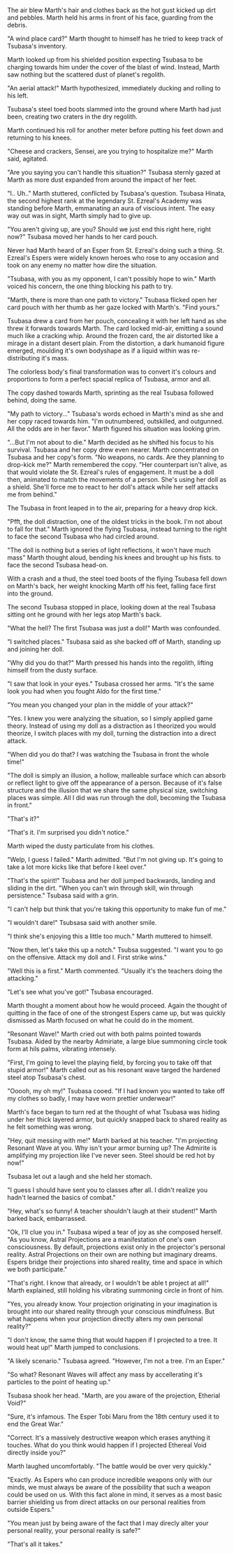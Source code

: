The air blew Marth's hair and clothes back as the hot gust kicked up dirt and pebbles. Marth held his arms in front of his face, guarding from the debris. 

"A wind place card?" Marth thought to himself has he tried to keep track of Tsubasa's inventory. 

Marth looked up from his shielded position expecting Tsubasa to be charging towards him under the cover of the blast of wind. Instead, Marth saw nothing but the scattered dust of planet's regolith.

"An aerial attack!" Marth hypothesized, immediately ducking and rolling to his left. 

Tsubasa's steel toed boots slammed into the ground where Marth had just been, creating two craters in the dry regolith.

Marth continued his roll for another meter before putting his feet down and returning to his knees.

"Cheese and crackers, Sensei, are you trying to hospitalize me?" Marth said, agitated.

"Are you saying you can't handle this situation?" Tsubasa sternly gazed at Marth as more dust expanded from around the impact of her feet.

"I.. Uh.." Marth stuttered, conflicted by Tsubasa's question. Tsubasa Hinata, the second highest rank at the legendary St. Ezreal's Academy was standing before Marth, emmanating an aura of viscious intent. The easy way out was in sight, Marth simply had to give up.

"You aren't giving up, are you? Should we just end this right here, right now?" Tsubasa moved her hands to her card pouch.

Never had Marth heard of an Esper from St. Ezreal's doing such a thing. St. Ezreal's Espers were widely known heroes who rose to any occasion and took on any enemy no matter how dire the situation.

"Tsubasa, with you as my opponent, I can't possibly hope to win." Marth voiced his concern, the one thing blocking his path to try.

"Marth, there is more than one path to victory." Tsubasa flicked open her card pouch with her thumb as her gaze locked with Marth's. "Find yours."

Tsubasa drew a card from her pouch, concealing it with her left hand as she threw it forwards towards Marth. The card locked mid-air, emitting a sound much like a cracking whip. Around the frozen card, the air distorted like a mirage in a distant desert plain. From the distortion, a dark humanoid figure emerged, moulding it's own bodyshape as if a liquid within was re-distributing it's mass.

The colorless body's final transformation was to convert it's colours and proportions to form a perfect spacial replica of Tsubasa, armor and all.

The copy dashed towards Marth, sprinting as the real Tsubasa followed behind, doing the same. 

"My path to victory..." Tsubasa's words echoed in Marth's mind as she and her copy raced towards him. "I'm outnumbered, outskilled, and outgunned. All the odds are in her favor." Marth figured his situation was looking grim.

"...But I'm not about to die." Marth decided as he shifted his focus to his survival. Tsubasa and her copy drew even nearer. Marth concentrated on Tsubasa and her copy's form. "No weapons, no cards. Are they planning to drop-kick me?" Marth remembered the copy. "Her counterpart isn't alive, as that would violate the St. Ezreal's rules of engagement. It must be a doll then, animated to match the movements of a person. She's using her doll as a shield. She'll force me to react to her doll's attack while her self attacks me from behind."

The Tsubasa in front leaped in to the air, preparing for a 
heavy drop kick. 

"Pfft, the doll distraction, one of the oldest tricks in the book. I'm not about to fall for that." Marth ignored the flying Tsubasa, instead turning to the right to face the second Tsubasa who had circled around.

"The doll is nothing but a series of light reflections, it won't have much mass" Marth thought aloud, bending his knees and brought up his fists. to face the second Tsubasa head-on. 

With a crash and a thud, the steel toed boots of the flying Tsubasa fell down on Marth's back, her weight knocking Marth off his feet, falling face first into the ground.

The second Tsubasa stopped in place, looking down at the real Tsubasa sitting ont he ground with her legs atop Marth's back. 

"What the hell? The first Tsubasa was just a doll!" Marth was confounded.

"I switched places." Tsubasa said as she backed off of Marth, standing up and joining her doll.

"Why did you do that?" Marth pressed his hands into the regolith, lifting himself from the dusty surface.

"I saw that look in your eyes." Tsubasa crossed her arms. "It's the same look you had when you fought Aldo for the first time."

"You mean you changed your plan in the middle of your attack?"

"Yes. I knew you were analyzing the situation, so I simply applied game theory. Instead of using my doll as a distraction as I theorized you would theorize, I switch places with my doll, turning the distraction into a direct attack.

"When did you do that? I was watching the Tsubasa in front the whole time!"

"The doll is simply an illusion, a hollow, malleable surface which can absorb or reflect light to give off the appearance of a person. Because of it's false structure and the illusion that we share the same physical size, switching places was simple. All I did was run through the doll, becoming the Tsubasa in front."

"That's it?"

"That's it. I'm surprised you didn't notice."

Marth wiped the dusty particulate from his clothes.

"Welp, I guess I failed." Marth admitted. "But I'm not giving up. It's going to take a lot more kicks like that before I keel over."

"That's the spirit!" Tsubasa and her doll jumped backwards, landing and sliding in the dirt. "When you can't win through skill, win through persistence." Tsubasa said with a grin.

"I can't help but think that you're taking this opportunity to make fun of me."

"I wouldn't dare!" Tsubsasa said with another smile.

"I think she's enjoying this a little too much." Marth muttered to himself.

"Now then, let's take this up a notch." Tsubsa suggested. "I want you to go on the offensive. Attack my doll and I. First strike wins."

"Well this is a first." Marth commented. "Usually it's the teachers doing the attacking."

"Let's see what you've got!" Tsubasa encouraged.

Marth thought a moment about how he would proceed. Again the thought of quitting in the face of one of the strongest Espers came up, but was quickly dismissed as Marth focused on what he could do in the moment.

"Resonant Wave!" Marth cried out with both palms pointed towards Tsubasa. Aided by the nearby Admiriate, a large blue summoning circle took form at hils palms, vibrating intensely. 

"First, I'm going to level the playing field, by forcing you to take off that stupid armor!" Marth called out as his resonant wave targed the hardened steel atop Tsubasa's chest.

"Ooooh, my oh my!" Tsubasa cooed. "If I had known you wanted to take off my clothes so badly, I may have worn prettier underwear!"

Marth's face began to turn red at the thought of what Tsubasa was hiding under her thick layered armor, but quickly snapped back to shared reality as he felt something was wrong.

"Hey, quit messing with me!" Marth barked at his teacher. "I'm projecting Resonant Wave at you. Why isn't your armor burning up? The Admirite is amplifying my projection like I've never seen. Steel should be red hot by now!"

Tsubasa let out a laugh and she held her stomach.

"I guess I should have sent you to classes after all. I didn't realize you hadn't learned the basics of combat."

"Hey, what's so funny! A teacher shouldn't laugh at their student!" Marth barked back, embarrassed.

"Ok, I'll clue you in." Tsubasa wiped a tear of joy as she composed herself. "As you know, Astral Projections are a manifestation of one's own consciousness. By default, projections exist only in the projector's personal reality. Astral Projections on their own are nothing but imaginary dreams. Espers bridge their projections into shared reality, time and space in which we both participate."

"That's right. I know that already, or I wouldn't be able t project at all!" Marth explained, still holding his vibrating summoning circle in front of him.

"Yes, you already know. Your projection originating in your imagination is brought into our shared reality through your conscious mindfulness. But what happens when your projection directly alters my own personal reality?"

"I don't know, the same thing that would happen if I projected to a tree. It would heat up!" Marth jumped to conclusions. 

"A likely scenario." Tsubasa agreed. "However, I'm not a tree. I'm an Esper."

"So what? Resonant Waves will affect any mass by accellerating it's particles to the point of heating up."

Tsubasa shook her head. "Marth, are you aware of the projection, Etherial Void?"

"Sure, it's infamous. The Esper Tobi Maru from the 18th century used it to end the Great War."

"Correct. It's a massively destructive weapon which erases anything it touches. What do you think would happen if I projected Ethereal Void directly inside you?"

Marth laughed uncomfortably. "The battle would be over very quickly."

"Exactly. As Espers who can produce incredible weapons only with our minds, we must always be aware of the possibility that such a weapon could be used on us. With this fact alone in mind, it serves as a most basic barrier shielding us from direct attacks on our personal realities from outside Espers." 

"You mean just by being aware of the fact that I may direcly alter your personal reality, your personal reality is safe?"

"That's all it takes."
